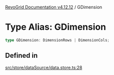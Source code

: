 [RevoGrid Documentation v4.12.12](README.md) / GDimension

# Type Alias: GDimension

```ts
type GDimension: DimensionRows | DimensionCols;
```

## Defined in

[src/store/dataSource/data.store.ts:28](https://github.com/revolist/revogrid/blob/ecd92bead8bd3117a71a9fcab227f9b0f91c2edf/src/store/dataSource/data.store.ts#L28)
